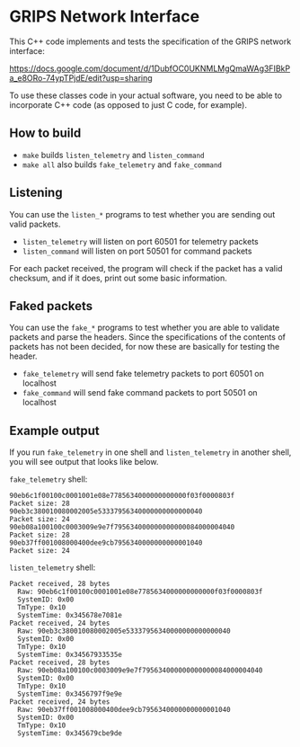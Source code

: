 GRIPS Network Interface
=======================

This C++ code implements and tests the specification of the GRIPS network interface:

https://docs.google.com/document/d/1DubfOC0UKNMLMgQmaWAg3FIBkPa_e8ORo-74ypTPjdE/edit?usp=sharing

To use these classes code in your actual software, you need to be able to incorporate C++ code (as opposed to just C code, for example).

How to build
------------

* `make` builds `listen_telemetry` and `listen_command`
* `make all` also builds `fake_telemetry` and `fake_command`

Listening
---------
You can use the `listen_*` programs to test whether you are sending out valid packets.

* `listen_telemetry` will listen on port 60501 for telemetry packets
* `listen_command` will listen on port 50501 for command packets

For each packet received, the program will check if the packet has a valid checksum, and if it does, print out some basic information.

Faked packets
-------------
You can use the `fake_*` programs to test whether you are able to validate packets and parse the headers.
Since the specifications of the contents of packets has not been decided, for now these are basically for testing the header.

* `fake_telemetry` will send fake telemetry packets to port 60501 on localhost
* `fake_command` will send fake command packets to port 50501 on localhost

Example output
--------------
If you run `fake_telemetry` in one shell and `listen_telemetry` in another shell, you will see output that looks like below.

`fake_telemetry` shell:
```
90eb6c1f00100c0001001e08e7785634000000000000f03f0000803f
Packet size: 28
90eb3c380010080002005e53337956340000000000000040
Packet size: 24
90eb08a100100c0003009e9e7f795634000000000000084000004040
Packet size: 28
90eb37ff001008000400dee9cb7956340000000000001040
Packet size: 24
```

`listen_telemetry` shell:
```
Packet received, 28 bytes
  Raw: 90eb6c1f00100c0001001e08e7785634000000000000f03f0000803f
  SystemID: 0x00
  TmType: 0x10
  SystemTime: 0x345678e7081e
Packet received, 24 bytes
  Raw: 90eb3c380010080002005e53337956340000000000000040
  SystemID: 0x00
  TmType: 0x10
  SystemTime: 0x34567933535e
Packet received, 28 bytes
  Raw: 90eb08a100100c0003009e9e7f795634000000000000084000004040
  SystemID: 0x00
  TmType: 0x10
  SystemTime: 0x3456797f9e9e
Packet received, 24 bytes
  Raw: 90eb37ff001008000400dee9cb7956340000000000001040
  SystemID: 0x00
  TmType: 0x10
  SystemTime: 0x345679cbe9de
```
